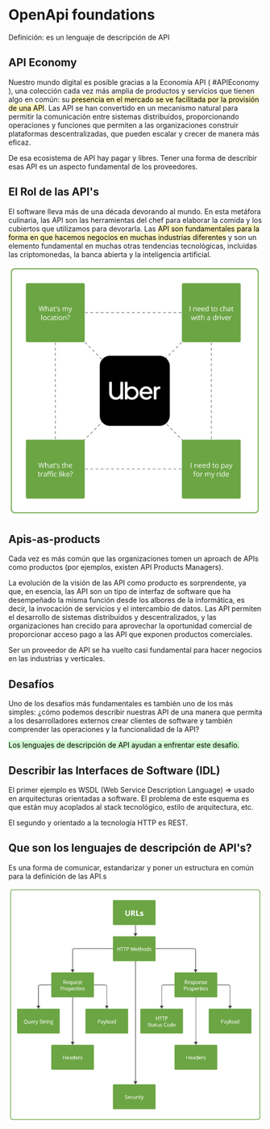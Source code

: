 # OpenApi foundations

Definición: es un lenguaje de descripción de API

## API Economy

Nuestro mundo digital es posible gracias a la Economía API ( #APIEconomy ), una colección cada vez más amplia de productos y servicios que tienen algo en común: su <mark style="background: #FFF3A3A6;">presencia en el mercado se ve facilitada por la provisión de una API</mark>. Las API se han convertido en un mecanismo natural para permitir la comunicación entre sistemas distribuidos, proporcionando operaciones y funciones que permiten a las organizaciones construir plataformas descentralizadas, que pueden escalar y crecer de manera más eficaz.

De esa ecosistema de API hay pagar y libres. Tener una forma de describir esas API es un aspecto fundamental de los proveedores.

## El Rol de las API's

El software lleva más de una década devorando al mundo. En esta metáfora culinaria, las API son las herramientas del chef para elaborar la comida y los cubiertos que utilizamos para devorarla. Las <mark style="background: #FFF3A3A6;">API son fundamentales para la forma en que hacemos negocios en muchas industrias diferentes</mark> y son un elemento fundamental en muchas otras tendencias tecnológicas, incluidas las criptomonedas, la banca abierta y la inteligencia artificial.

![](../../images/rol_apis_uber.png)

## Apis-as-products

Cada vez es más común que las organizaciones tomen un aproach de APIs como productos (por ejemplos, existen API Products Managers). 

La evolución de la visión de las API como producto es sorprendente, ya que, en esencia, las API son un tipo de interfaz de software que ha desempeñado la misma función desde los albores de la informática, es decir, la invocación de servicios y el intercambio de datos. Las API permiten el desarrollo de sistemas distribuidos y descentralizados, y las organizaciones han crecido para aprovechar la oportunidad comercial de proporcionar acceso pago a las API que exponen productos comerciales.

Ser un proveedor de API se ha vuelto casi fundamental para hacer negocios en las industrias y verticales.

## Desafíos

Uno de los desafíos más fundamentales es también uno de los más simples: ¿cómo podemos describir nuestras API de una manera que permita a los desarrolladores externos crear clientes de software y también comprender las operaciones y la funcionalidad de la API?

<mark style="background: #BBFABBA6;">Los lenguajes de descripción de API ayudan a enfrentar este desafío.</mark>

## Describir las Interfaces de Software (IDL)

El primer ejemplo es WSDL (Web Service Description Language) => usado en arquitecturas orientadas a software. El problema de este esquema es que están muy acoplados al stack tecnológico, estilo de arquitectura, etc.

El segundo y orientado a la tecnología HTTP es REST.

## Que son los lenguajes de descripción de API's?

Es una forma de comunicar, estandarizar y poner un estructura en común para la definición de las API.s

![](../../images/api_structure.png)

